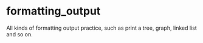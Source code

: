 # formatting_output
All kinds of formatting output practice, such as print a tree, graph, linked list and so on.
